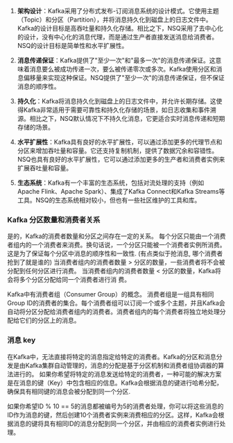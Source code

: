 
1. **架构设计**：Kafka采用了分布式发布-订阅消息系统的设计模式。它使用主题（Topic）和分区（Partition），并将消息持久化到磁盘上的日志文件中。Kafka的设计目标是高吞吐量和持久化存储。相比之下，NSQ采用了去中心化的设计，没有中心化的消息代理，而是通过生产者直接发送消息给消费者。NSQ的设计目标是简单性和水平扩展性。
    
2. **消息传递保证**：Kafka提供了"至少一次"和"最多一次"的消息传递保证。这意味着消息要么被成功传递一次，要么被传递零次或多次。Kafka使用分区和消息偏移量来实现这种保证。NSQ提供了"至少一次"的消息传递保证，但不保证消息的顺序性。
    
3. **持久化**：Kafka将消息持久化到磁盘上的日志文件中，并允许长期存储。这使得Kafka非常适用于需要可靠性和持久化存储的场景，如日志收集和事件溯源。相比之下，NSQ默认情况下不持久化消息，它更适合实时消息传递和短期存储的场景。
    
4. **水平扩展性**：Kafka具有良好的水平扩展性，可以通过添加更多的代理节点和分区来增加吞吐量和容量。它还支持复制机制，提供了数据冗余和容错性。NSQ也具有良好的水平扩展性，它可以通过添加更多的生产者和消费者实例来扩展吞吐量和容量。
    
5. **生态系统**：Kafka有一个丰富的生态系统，包括对流处理的支持（例如Apache Flink、Apache Spark）、集成了Kafka Connect和Kafka Streams等工具。NSQ的生态系统相对较小，但也有一些社区维护的工具和库。

### Kafka 分区数量和消费者关系
是的，Kafka的消费者数量和分区之间存在一定的关系。
每个分区只能由一个消费者组内的一个消费者来消费。换句话说，一个分区只能被一个消费者实例所消费。这是为了保证每个分区中消息的顺序性和一致性.
(有点类似于抢消息, 哪个消费者抢到了就是谁的)
当消费者组内的消费者数量 > 分区的数量，一些消费者将不会被分配到任何分区进行消费。
当消费者组内的消费者数量 < 分区的数量，Kafka将会将多个分区分配给同一个消费者进行消
费。

Kafka中有消费者组（Consumer Group）的概念。
消费者组是一组具有相同Group ID的消费者的集合。每个消费者组可以订阅一个或多个主题，并且Kafka会自动将分区分配给消费者组内的消费者。消费者组内的每个消费者将独立地处理分配给它们的分区上的消息。


### 消息 key
在Kafka中，无法直接将特定的消息指定给特定的消费者。Kafka的分区和消息分发是由Kafka集群自动管理的，消息的分配是基于分区机制和消费者组协调器的算法进行的。
如果你希望将特定的消息发送给特定的消费者，一种可能的解决方案是在消息的键（Key）中包含相应的信息。Kafka会根据消息的键进行哈希分配，确保具有相同键的消息会被分配到同一个分区.

如果你希望ID % 10 == 5的消息都被编号为5的消费者处理，你可以将这些消息的ID作为消息的键，然后创建10个消费者实例来消费相应的分区。这样，Kafka会根据消息的键将具有相同ID的消息分配到同一个分区，并由相应的消费者实例进行处理。